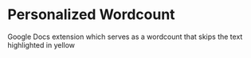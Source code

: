 # Personalized Wordcount
Google Docs extension which serves as a wordcount that skips the text highlighted in yellow

